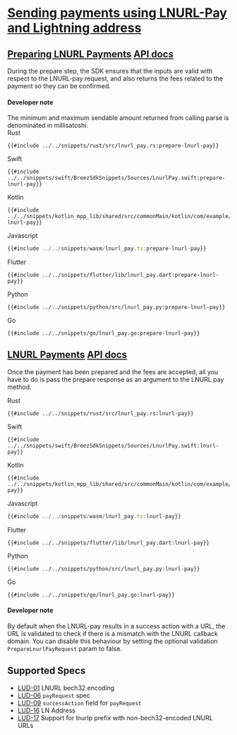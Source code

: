 <h1 id="lnurl-pay">
    <a class="header" href="#lnurl-pay">Sending payments using LNURL-Pay and Lightning address</a>
</h1>

<h2 id="preparing-lnurl-payments">
    <a class="header" href="#preparing-lnurl-payments">Preparing LNURL Payments</a>
    <a class="tag" target="_blank" href="https://breez.github.io/spark-sdk/breez_sdk_spark/struct.BreezSdk.html#method.prepare_lnurl_pay">API docs</a>
</h2>

During the prepare step, the SDK ensures that the inputs are valid with respect to the LNURL-pay request,
and also returns the fees related to the payment so they can be confirmed.

<div class="warning">
<h4>Developer note</h4>
The minimum and maximum sendable amount returned from calling parse is denominated in millisatoshi.
</div>

<custom-tabs category="lang">
<div slot="title">Rust</div>
<section>

```rust,ignore
{{#include ../../snippets/rust/src/lnurl_pay.rs:prepare-lnurl-pay}}
```
</section>

<div slot="title">Swift</div>
<section>

```swift,ignore
{{#include ../../snippets/swift/BreezSdkSnippets/Sources/LnurlPay.swift:prepare-lnurl-pay}}
```
</section>

<div slot="title">Kotlin</div>
<section>

```kotlin,ignore
{{#include ../../snippets/kotlin_mpp_lib/shared/src/commonMain/kotlin/com/example/kotlinmpplib/LnurlPay.kt:prepare-lnurl-pay}}
```
</section>

<div slot="title">Javascript</div>
<section>

```typescript
{{#include ../../snippets/wasm/lnurl_pay.ts:prepare-lnurl-pay}}
```
</section>

<div slot="title">Flutter</div>
<section>

```dart,ignore
{{#include ../../snippets/flutter/lib/lnurl_pay.dart:prepare-lnurl-pay}}
```
</section>

<div slot="title">Python</div>
<section>

```python,ignore 
{{#include ../../snippets/python/src/lnurl_pay.py:prepare-lnurl-pay}}
```
</section>

<div slot="title">Go</div>
<section>

```go,ignore
{{#include ../../snippets/go/lnurl_pay.go:prepare-lnurl-pay}}
```
</section>
</custom-tabs>

<h2 id="lnurl-payments">
    <a class="header" href="#lnurl-payments">LNURL Payments</a>
    <a class="tag" target="_blank" href="https://breez.github.io/spark-sdk/breez_sdk_spark/struct.BreezSdk.html#method.lnurl_pay">API docs</a>
</h2>

Once the payment has been prepared and the fees are accepted, all you have to do is pass the prepare response as an argument to the
LNURL pay method.

<custom-tabs category="lang">
<div slot="title">Rust</div>
<section>

```rust,ignore
{{#include ../../snippets/rust/src/lnurl_pay.rs:lnurl-pay}}
```
</section>

<div slot="title">Swift</div>
<section>

```swift,ignore
{{#include ../../snippets/swift/BreezSdkSnippets/Sources/LnurlPay.swift:lnurl-pay}}
```
</section>

<div slot="title">Kotlin</div>
<section>

```kotlin,ignore
{{#include ../../snippets/kotlin_mpp_lib/shared/src/commonMain/kotlin/com/example/kotlinmpplib/LnurlPay.kt:lnurl-pay}}
```
</section>

<div slot="title">Javascript</div>
<section>

```typescript
{{#include ../../snippets/wasm/lnurl_pay.ts:lnurl-pay}}
```
</section>

<div slot="title">Flutter</div>
<section>

```dart,ignore
{{#include ../../snippets/flutter/lib/lnurl_pay.dart:lnurl-pay}}
```
</section>

<div slot="title">Python</div>
<section>

```python,ignore 
{{#include ../../snippets/python/src/lnurl_pay.py:lnurl-pay}}
```
</section>

<div slot="title">Go</div>
<section>

```go,ignore
{{#include ../../snippets/go/lnurl_pay.go:lnurl-pay}}
```
</section>
</custom-tabs>

<div class="warning">
<h4>Developer note</h4>
By default when the LNURL-pay results in a success action with a URL, the URL is validated to check if there is a mismatch with the LNURL callback domain. You can disable this behaviour by setting the optional validation <code>PrepareLnurlPayRequest</code> param to false.
</div>

## Supported Specs
- [LUD-01](https://github.com/lnurl/luds/blob/luds/01.md) LNURL bech32 encoding
- [LUD-06](https://github.com/lnurl/luds/blob/luds/06.md) `payRequest` spec
- [LUD-09](https://github.com/lnurl/luds/blob/luds/09.md) `successAction` field for `payRequest`
- [LUD-16](https://github.com/lnurl/luds/blob/luds/16.md) LN Address
- [LUD-17](https://github.com/lnurl/luds/blob/luds/17.md) Support for lnurlp prefix with non-bech32-encoded LNURL URLs
